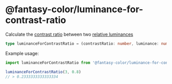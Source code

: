 # @fantasy-color/luminance-for-contrast-ratio

Calculate the [contrast ratio](../#contrast-ratio) between two [relative luminances](../#relative-luminance)

```ts
type luminanceForContrastRatio = (contrastRatio: number, luminance: number) => number
```

Example usage:

```js
import luminanceForContrastRatio from '@fantasy-color/luminance-for-contrast-ratio'

luminanceForContrastRatio(3, 0.8)
// > 0.2333333333333334
```
